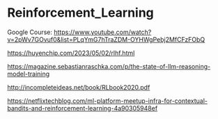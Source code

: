 # Reinforcement_Learning

Google Course: https://www.youtube.com/watch?v=2pWv7GOvuf0&list=PLqYmG7hTraZDM-OYHWgPebj2MfCFzFObQ

https://huyenchip.com/2023/05/02/rlhf.html

https://magazine.sebastianraschka.com/p/the-state-of-llm-reasoning-model-training


http://incompleteideas.net/book/RLbook2020.pdf


https://netflixtechblog.com/ml-platform-meetup-infra-for-contextual-bandits-and-reinforcement-learning-4a90305948ef





